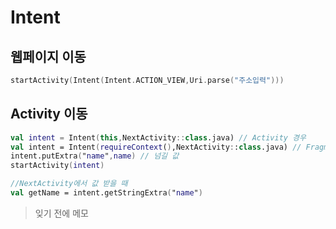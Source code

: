 # Intent
## 웹페이지 이동
```Kotlin
startActivity(Intent(Intent.ACTION_VIEW,Uri.parse("주소입력")))
```
## Activity 이동
```Kotlin
val intent = Intent(this,NextActivity::class.java) // Activity 경우
val intent = Intent(requireContext(),NextActivity::class.java) // Fragment 경우
intent.putExtra("name",name) // 넘길 값
startActivity(intent)

//NextActivity에서 값 받을 때
val getName = intent.getStringExtra("name")
```
> 잊기 전에 메모